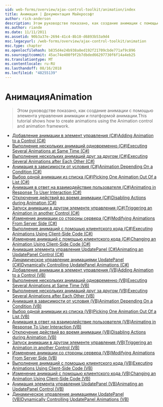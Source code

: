 ```yaml
---
uid: web-forms/overview/ajax-control-toolkit/animation/index
title: Анимация | Документация Майкрософт
author: rick-anderson
description: Этом руководстве показано, как создание анимации с помощью элемента управления анимации и платформой анимации.
ms.author: riande
ms.date: 11/11/2011
ms.assetid: 90b3a37e-2694-41c4-8b10-d6893b53a9d4
msc.legacyurl: /web-forms/overview/ajax-control-toolkit/animation
msc.type: chapter
ms.openlocfilehash: b835d4e24b938a8ed192f21709cbde771af9c896
ms.sourcegitcommit: 45ac74e400f9f2b7dbded66297730f6f14a4eb25
ms.translationtype: MT
ms.contentlocale: ru-RU
ms.lasthandoff: 08/16/2018
ms.locfileid: "48255139"
---
```

<a name="animation"></a><span data-ttu-id="266cb-103">Анимация</span><span class="sxs-lookup"><span data-stu-id="266cb-103">Animation</span></span>
====================
> <span data-ttu-id="266cb-104">Этом руководстве показано, как создание анимации с помощью элемента управления анимации и платформой анимации.</span><span class="sxs-lookup"><span data-stu-id="266cb-104">This tutorial shows how to create animations using the Animation control and animation framework.</span></span>


- [<span data-ttu-id="266cb-105">Добавление анимации в элемент управления (C#)</span><span class="sxs-lookup"><span data-stu-id="266cb-105">Adding Animation to a Control (C#)</span></span>](adding-animation-to-a-control-cs.md)
- [<span data-ttu-id="266cb-106">Выполнение нескольких анимаций одновременно (C#)</span><span class="sxs-lookup"><span data-stu-id="266cb-106">Executing Several Animations at Same Time (C#)</span></span>](executing-several-animations-at-the-same-time-cs.md)
- [<span data-ttu-id="266cb-107">Выполнение нескольких анимаций друг за другом (C#)</span><span class="sxs-lookup"><span data-stu-id="266cb-107">Executing Several Animations after Each Other (C#)</span></span>](executing-several-animations-after-each-other-cs.md)
- [<span data-ttu-id="266cb-108">Анимация в зависимости от условия (C#)</span><span class="sxs-lookup"><span data-stu-id="266cb-108">Animation Depending On a Condition (C#)</span></span>](animation-depending-on-a-condition-cs.md)
- [<span data-ttu-id="266cb-109">Выбор одной анимации из списка (C#)</span><span class="sxs-lookup"><span data-stu-id="266cb-109">Picking One Animation Out Of a List (C#)</span></span>](picking-one-animation-out-of-a-list-cs.md)
- [<span data-ttu-id="266cb-110">Анимация в ответ на взаимодействие пользователя (C#)</span><span class="sxs-lookup"><span data-stu-id="266cb-110">Animating in Response To User Interaction (C#)</span></span>](animating-in-response-to-user-interaction-cs.md)
- [<span data-ttu-id="266cb-111">Отключение действий во время анимации (C#)</span><span class="sxs-lookup"><span data-stu-id="266cb-111">Disabling Actions during Animation (C#)</span></span>](disabling-actions-during-animation-cs.md)
- [<span data-ttu-id="266cb-112">Запуск анимации в другом элементе управления (C#)</span><span class="sxs-lookup"><span data-stu-id="266cb-112">Triggering an Animation in another Control (C#)</span></span>](triggering-an-animation-in-another-control-cs.md)
- [<span data-ttu-id="266cb-113">Изменение анимации со стороны сервера (C#)</span><span class="sxs-lookup"><span data-stu-id="266cb-113">Modifying Animations From Server Side (C#)</span></span>](modifying-animations-from-the-server-side-cs.md)
- [<span data-ttu-id="266cb-114">Выполнение анимаций с помощью клиентского кода (C#)</span><span class="sxs-lookup"><span data-stu-id="266cb-114">Executing Animations Using Client-Side Code (C#)</span></span>](executing-animations-using-client-side-code-cs.md)
- [<span data-ttu-id="266cb-115">Изменение анимаций с помощью клиентского кода (C#)</span><span class="sxs-lookup"><span data-stu-id="266cb-115">Changing an Animation Using Client-Side Code (C#)</span></span>](changing-an-animation-using-client-side-code-cs.md)
- [<span data-ttu-id="266cb-116">Анимация элемента управления UpdatePanel (C#)</span><span class="sxs-lookup"><span data-stu-id="266cb-116">Animating an UpdatePanel Control (C#)</span></span>](animating-an-updatepanel-control-cs.md)
- [<span data-ttu-id="266cb-117">Динамическое управление анимациями UpdatePanel (C#)</span><span class="sxs-lookup"><span data-stu-id="266cb-117">Dynamically Controlling UpdatePanel Animations (C#)</span></span>](dynamically-controlling-updatepanel-animations-cs.md)
- [<span data-ttu-id="266cb-118">Добавление анимации в элемент управления (VB)</span><span class="sxs-lookup"><span data-stu-id="266cb-118">Adding Animation to a Control (VB)</span></span>](adding-animation-to-a-control-vb.md)
- [<span data-ttu-id="266cb-119">Выполнение нескольких анимаций одновременно (VB)</span><span class="sxs-lookup"><span data-stu-id="266cb-119">Executing Several Animations at Same Time (VB)</span></span>](executing-several-animations-at-the-same-time-vb.md)
- [<span data-ttu-id="266cb-120">Выполнение нескольких анимаций друг за другом (VB)</span><span class="sxs-lookup"><span data-stu-id="266cb-120">Executing Several Animations after Each Other (VB)</span></span>](executing-several-animations-after-each-other-vb.md)
- [<span data-ttu-id="266cb-121">Анимация в зависимости от условия (VB)</span><span class="sxs-lookup"><span data-stu-id="266cb-121">Animation Depending On a Condition (VB)</span></span>](animation-depending-on-a-condition-vb.md)
- [<span data-ttu-id="266cb-122">Выбор одной анимации из списка (VB)</span><span class="sxs-lookup"><span data-stu-id="266cb-122">Picking One Animation Out Of a List (VB)</span></span>](picking-one-animation-out-of-a-list-vb.md)
- [<span data-ttu-id="266cb-123">Анимация в ответ на взаимодействие пользователя (VB)</span><span class="sxs-lookup"><span data-stu-id="266cb-123">Animating in Response To User Interaction (VB)</span></span>](animating-in-response-to-user-interaction-vb.md)
- [<span data-ttu-id="266cb-124">Отключение действий во время анимации (VB)</span><span class="sxs-lookup"><span data-stu-id="266cb-124">Disabling Actions during Animation (VB)</span></span>](disabling-actions-during-animation-vb.md)
- [<span data-ttu-id="266cb-125">Запуск анимации в другом элементе управления (VB)</span><span class="sxs-lookup"><span data-stu-id="266cb-125">Triggering an Animation in another Control (VB)</span></span>](triggering-an-animation-in-another-control-vb.md)
- [<span data-ttu-id="266cb-126">Изменение анимации со стороны сервера (VB)</span><span class="sxs-lookup"><span data-stu-id="266cb-126">Modifying Animations From Server Side (VB)</span></span>](modifying-animations-from-the-server-side-vb.md)
- [<span data-ttu-id="266cb-127">Выполнение анимаций с помощью клиентского кода (VB)</span><span class="sxs-lookup"><span data-stu-id="266cb-127">Executing Animations Using Client-Side Code (VB)</span></span>](executing-animations-using-client-side-code-vb.md)
- [<span data-ttu-id="266cb-128">Изменение анимаций с помощью клиентского кода (VB)</span><span class="sxs-lookup"><span data-stu-id="266cb-128">Changing an Animation Using Client-Side Code (VB)</span></span>](changing-an-animation-using-client-side-code-vb.md)
- [<span data-ttu-id="266cb-129">Анимация элемента управления UpdatePanel (VB)</span><span class="sxs-lookup"><span data-stu-id="266cb-129">Animating an UpdatePanel Control (VB)</span></span>](animating-an-updatepanel-control-vb.md)
- [<span data-ttu-id="266cb-130">Динамическое управление анимациями UpdatePanel (VB)</span><span class="sxs-lookup"><span data-stu-id="266cb-130">Dynamically Controlling UpdatePanel Animations (VB)</span></span>](dynamically-controlling-updatepanel-animations-vb.md)
